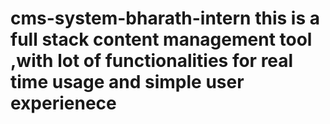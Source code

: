 # cms-system-bharath-intern  this is a full stack content management tool ,with lot of functionalities for real time usage and simple user experienece
